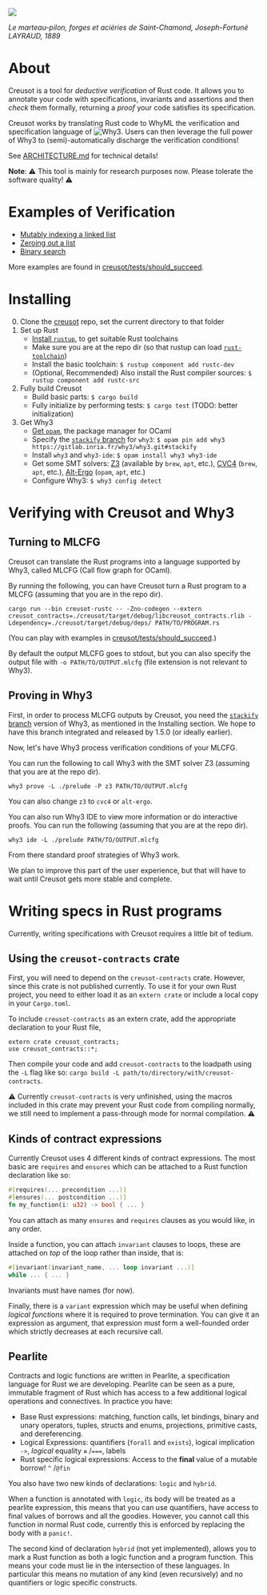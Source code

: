 ![](/static/marteau.jpg)

*Le marteau-pilon, forges et aciéries de Saint-Chamond, Joseph-Fortuné LAYRAUD, 1889*

# About

Creusot is a tool for *deductive verification* of Rust code. It allows you to annotate your code with specifications, invariants and assertions and then *check* them formally, returning a *proof* your code satisfies its specification.

Creusot works by translating Rust code to WhyML the verification and specification language of ![Why3](https://why3.lri.fr). Users can then leverage the full power of Why3 to (semi)-automatically discharge the verification conditions!

See [ARCHITECTURE.md](ARCHITECTURE.md) for technical details!

**Note**: :warning: This tool is mainly for research purposes now. Please tolerate the software quality! :warning:

# Examples of Verification

- [Mutably indexing a linked list](creusot/tests/should_succeed/list_index_mut.rs)
- [Zeroing out a list](creusot/tests/should_succeed/all_zero.rs)
- [Binary search](creusot/tests/should_succeed/binary_search.rs)

More examples are found in [creusot/tests/should_succeed](creusot/tests/should_succeed).

# Installing

0. Clone the [creusot](https://github.com/xldenis/creusot/) repo, set the current directory to that folder
1. Set up Rust
    - [Install `rustup`](https://www.rust-lang.org/tools/install), to get suitable Rust toolchains
    - Make sure you are at the repo dir (so that rustup can load [`rust-toolchain`](rust-toolchain))
    - Install the basic toolchain: `$ rustup component add rustc-dev`
    - (Optional, Recommended) Also install the Rust compiler sources: `$ rustup component add rustc-src`
2. Fully build Creusot
    - Build basic parts: `$ cargo build`
    - Fully initialize by performing tests: `$ cargo test` (TODO: better initialization)
3. Get Why3
    - [Get `opam`](https://opam.ocaml.org/doc/Install.html), the package manager for OCaml
    - Specify the [`stackify` branch](https://gitlab.inria.fr/why3/why3/-/tree/stackify) for `why3`: `$ opam pin add why3 https://gitlab.inria.fr/why3/why3.git#stackify`
    - Install `why3` and `why3-ide`: `$ opam install why3 why3-ide`
    - Get some SMT solvers:
      [Z3](https://github.com/Z3Prover/z3) (available by `brew`, `apt`, etc.),
      [CVC4](https://cvc4.github.io/) (`brew`, `apt`, etc.),
      [Alt-Ergo](https://alt-ergo.ocamlpro.com/) (`opam`, `apt`, etc.)
    - Configure Why3: `$ why3 config detect`

# Verifying with Creusot and Why3

## Turning to MLCFG

Creusot can translate the Rust programs into a language supported by Why3, called MLCFG (Call flow graph for OCaml).

By running the following, you can have Creusot turn a Rust program to a MLCFG (assuming that you are in the repo dir).
```
cargo run --bin creusot-rustc -- -Zno-codegen --extern creusot_contracts=./creusot/target/debug/libcreusot_contracts.rlib -Ldependency=./creusot/target/debug/deps/ PATH/TO/PROGRAM.rs
```
(You can play with examples in [creusot/tests/should_succeed](creusot/tests/should_succeed).)

By default the output MLCFG goes to stdout, but you can also specify the output file with `-o PATH/TO/OUTPUT.mlcfg` (file extension is not relevant to Why3).

## Proving in Why3

First, in order to process MLCFG outputs by Creusot, you need the [`stackify` branch](https://gitlab.inria.fr/why3/why3/-/tree/stackify) version of Why3, as mentioned in the Installing section. We hope to have this branch integrated and released by 1.5.0 (or ideally earlier).

Now, let's have Why3 process verification conditions of your MLCFG.

You can run the following to call Why3 with the SMT solver Z3 (assuming that you are at the repo dir).
```
why3 prove -L ./prelude -P z3 PATH/TO/OUTPUT.mlcfg
```
You can also change `z3` to `cvc4` or `alt-ergo`.

You can also run Why3 IDE to view more information or do interactive proofs. You can run the following (assuming that you are at the repo dir).
```
why3 ide -L ./prelude PATH/TO/OUTPUT.mlcfg
```
From there standard proof strategies of Why3 work.

We plan to improve this part of the user experience, but that will have to wait until Creusot gets more stable and complete.

# Writing specs in Rust programs

Currently, writing specifications with Creusot requires a little bit of tedium.

## Using the `creusot-contracts` crate

First, you will need to depend on the `creusot-contracts` crate. However, since this crate is not published currently. To use it for your own Rust project, you need to either load it as an `extern crate` or include a local copy in your `Cargo.toml`.

To include `creusot-contracts` as an extern crate, add the appropriate declaration to your Rust file,

```
extern crate creusot_contracts;
use creusot_contracts::*;
```

Then compile your code and add `creusot-contracts` to the loadpath using the `-L` flag like so: `cargo build -L path/to/directory/with/creusot-contracts`.

:warning: Currently `creusot-contracts` is very unfinished, using the macros included in this crate may prevent your Rust code from compiling normally, we still need to implement a pass-through mode for normal compilation. :warning:

## Kinds of contract expressions

Currently Creusot uses 4 different kinds of contract expressions. The most basic are `requires` and `ensures` which can be attached to a Rust function declaration like so:

```rust
#[requires(... precondition ...)]
#[ensures(... postcondition ...)]
fn my_function(i: u32) -> bool { ... }
```

You can attach as many `ensures` and `requires` clauses as you would like, in any order.

Inside a function, you can attach `invariant` clauses to loops, these are attached on *top* of the loop rather than inside, that is:
```rust
#[invariant(invariant_name, ... loop invariant ...)]
while ... { ... }
```
Invariants must have names (for now).

Finally, there is a `variant` expression which may be useful when defining *logical functions* where it is required to prove termination. You can give it an expression as argument, that expression must form a well-founded order which strictly decreases at each recursive call.

## Pearlite

Contracts and logic functions are written in Pearlite, a specification language for Rust we are developing. Pearlite can be seen as a pure, immutable fragment of Rust which has access to a few additional logical operations and connectives. In practice you have:

- Base Rust expressions: matching, function calls, let bindings, binary and unary operators, tuples, structs and enums, projections, primitive casts, and dereferencing.
- Logical Expressions: quantifiers (`forall` and `exists`), logical implication `->`, *logical* equality `≡` /`===`, labels
- Rust specific logical expressions: Access to the **final** value of a mutable borrow! `^` /`@fin`

You also have two new kinds of declarations: `logic` and `hybrid`.

When a function is annotated with `logic`, its body will be treated as a pearlite expression, this means that you can use quantifiers, have access to final values of borrows and all the goodies. However, you cannot call this function in normal Rust code, currently this is enforced by replacing the body with a `panic!`.

The second kind of declaration `hybrid` (not yet implemented), allows you to mark a Rust function as both a logic function and a program function. This means your code must lie in the intersection of these languages. In particular this means no mutation of any kind (even recursively) and no quantifiers or logic specific constructs.

